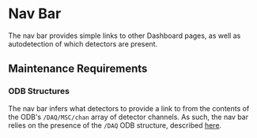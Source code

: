 Nav Bar
=======

The nav bar provides simple links to other Dashboard pages, as well as autodetection of which detectors are present.

## Maintenance Requirements

### ODB Structures

The nav bar infers what detectors to provide a link to from the contents of the ODB's `/DAQ/MSC/chan` array of detector channels. As such, the nav bar relies on the presence of the `/DAQ` ODB structure, described [here](https://github.com/BillMills/griffin-dashboard/blob/gh-pages/templates/daq-monitor/README.md).
